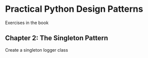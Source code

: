 Practical Python Design Patterns
================================

Exercises in the book

Chapter 2: The Singleton Pattern
--------------------------------

Create a singleton logger class
